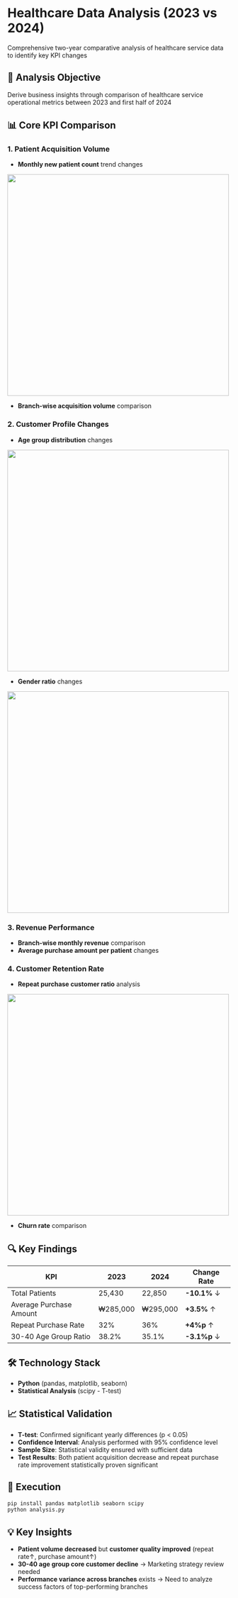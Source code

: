 # Healthcare Data Analysis (2023 vs 2024)

Comprehensive two-year comparative analysis of healthcare service data to identify key KPI changes

## 🎯 Analysis Objective
Derive business insights through comparison of healthcare service operational metrics between 2023 and first half of 2024

## 📊 Core KPI Comparison

### 1. Patient Acquisition Volume
- **Monthly new patient count** trend changes

<img src="https://github.com/user-attachments/assets/fd81dcd8-9d34-47ac-b2c0-586c59ec994f" width="500px">
 
- **Branch-wise acquisition volume** comparison


### 2. Customer Profile Changes  
- **Age group distribution** changes

<img src="https://github.com/user-attachments/assets/49508c05-2051-4ae0-892c-303e3b0f8f79" width="500px">
 
- **Gender ratio** changes

<img src="https://github.com/user-attachments/assets/c00f032d-9eea-4f23-8a9d-548c3857604f" width="500px">

### 3. Revenue Performance
- **Branch-wise monthly revenue** comparison
- **Average purchase amount per patient** changes

### 4. Customer Retention Rate
- **Repeat purchase customer ratio** analysis

<img src="https://github.com/user-attachments/assets/00cb4950-646f-48e5-a39c-082ee494a8f1" width="500px">

- **Churn rate** comparison

## 🔍 Key Findings

| KPI | 2023 | 2024 | Change Rate |
|-----|------|------|-------------|
| Total Patients | 25,430 | 22,850 | **-10.1%** ↓ |
| Average Purchase Amount | ₩285,000 | ₩295,000 | **+3.5%** ↑ |
| Repeat Purchase Rate | 32% | 36% | **+4%p** ↑ |
| 30-40 Age Group Ratio | 38.2% | 35.1% | **-3.1%p** ↓ |

## 🛠 Technology Stack
- **Python** (pandas, matplotlib, seaborn)
- **Statistical Analysis** (scipy - T-test)

## 📈 Statistical Validation
- **T-test**: Confirmed significant yearly differences (p < 0.05)
- **Confidence Interval**: Analysis performed with 95% confidence level
- **Sample Size**: Statistical validity ensured with sufficient data
- **Test Results**: Both patient acquisition decrease and repeat purchase rate improvement statistically proven significant

## 🚀 Execution
```bash
pip install pandas matplotlib seaborn scipy
python analysis.py
```

## 💡 Key Insights
- **Patient volume decreased** but **customer quality improved** (repeat rate↑, purchase amount↑)  
- **30-40 age group core customer decline** → Marketing strategy review needed
- **Performance variance across branches** exists → Need to analyze success factors of top-performing branches